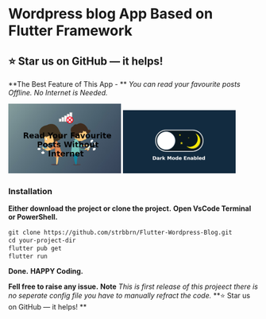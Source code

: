 # Wordpress blog App Based on Flutter Framework
## ⭐ Star us on GitHub — it helps! 
**The Best Feature of This App - **
*You can read your favourite posts Offline. No Internet is Needed.*


<img src="https://github.com/strbbrn/Flutter-Wordpress-Blog/blob/master/assets/0.jpg" width="45%"></img>  <img src="https://github.com/strbbrn/Flutter-Wordpress-Blog/blob/master/assets/4.png" width="45%"></img> 

### Installation

**Either download the project or clone the project.**
**Open VsCode Terminal or PowerShell.**
```
git clone https://github.com/strbbrn/Flutter-Wordpress-Blog.git
cd your-project-dir
flutter pub get
flutter run
```
**Done.**
**HAPPY Coding.**

**Fell free to raise any issue.**
**Note** *This is first release of this projeect there is no seperate config file you have to manually refract the code.*
**⭐ Star us on GitHub — it helps! **

